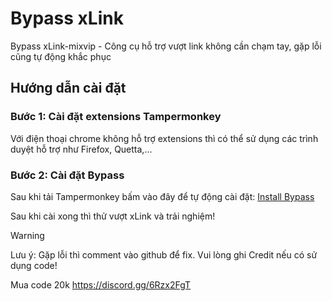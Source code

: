 
# Bypass xLink

Bypass xLink-mixvip - Công cụ hỗ trợ vượt link không cần chạm tay, gặp lỗi cũng tự động khắc phục


## Hướng dẫn cài đặt

### Bước 1: Cài đặt extensions Tampermonkey
Với điện thoại chrome không hỗ trợ extensions thì có thể sử dụng các trình duyệt hỗ trợ như Firefox, Quetta,...
### Bước 2: Cài đặt Bypass
Sau khi tải Tampermonkey bấm vào đây để tự động cài đặt: [Install Bypass](https://raw.githubusercontent.com/r2lx-hub/bypass_link4m/refs/heads/main/tampermonkey.user.js)

Sau khi cài xong thì thử vượt xLink và trải nghiệm!

> [!WARNING]
Lưu ý: Gặp lỗi thì comment vào github để fix. Vui lòng ghi Credit nếu có sử dụng code!


Mua code 20k
https://discord.gg/6Rzx2FgT

